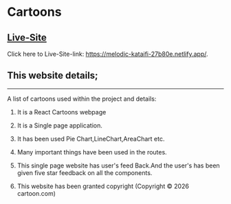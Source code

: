 # Cartoons
## [Live-Site]( https://melodic-kataifi-27b80e.netlify.app/.)

Click  here to Live-Site-link: https://melodic-kataifi-27b80e.netlify.app/.

## This website details;
***
A list of cartoons used within the project and details:

1)  It is a React Cartoons webpage

2)  It is a Single page application.

3)  It has been used  Pie Chart,LineChart,AreaChart etc.

4)  Many important things have been used in the routes.

5)  This single page website has user's feed Back.And the  user's has been given five star feedback on all the components. 

6) This website has been granted copyright (Copyright © 2026 cartoon.com)